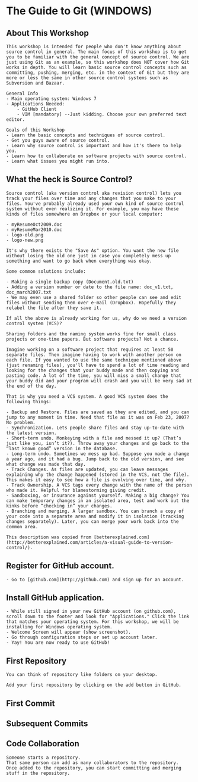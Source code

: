 The Guide to Git (WINDOWS)
================

About This Workshop
------------------
	This workshop is intended for people who don't know anything about source control in general. The main focus of this workshop is to get you to be familiar with the general concept of source control. We are just using Git as an example, so this workshop does NOT cover how Git works in depth. You will learn basic source control concepts such as committing, pushing, merging, etc. in the context of Git but they are more or less the same in other source control systems such as Subversion and Bazaar. 

	General Info
	- Main operating system: Windows 7
	- Applications Needed:
		- GitHub Client
		- VIM [mandatory] --Just kidding. Choose your own preferred text editor.

	Goals of this Workshop
	- Learn the basic concepts and techniques of source control.
	- Get you guys aware of source control.
	- Learn why source control is important and how it's there to help you.
	- Learn how to collaborate on software projects with source control.
	- Learn what issues you might run into.	

What the heck is Source Control?
---------------------------------
	Source control (aka version control aka revision control) lets you track your files over time and any changes that you make to your files. You've probably already used your own kind of source control system without even realizing it. For example, you may have these kinds of files somewhere on Dropbox or your local computer:

	- myResumeOct2009.doc
	- myResumeMar2010.doc
	- logo-old.png
	- logo-new.png

	It's why there exists the "Save As" option. You want the new file without losing the old one just in case you completely mess up something and want to go back when everything was okay. 

	Some common solutions include:

	- Making a single backup copy (Document.old.txt)
	- Adding a version number or date to the file name: doc_v1.txt, doc_march2007.txt
	- We may even use a shared folder so other people can see and edit files without sending them over e-mail (Dropbox). Hopefully they relabel the file after they save it.

	If all the above is already working for us, why do we need a version control system (VCS)?

	Sharing folders and the naming system works fine for small class projects or one-time papers. But software projects? Not a chance.

	Imagine working on a software project that requires at least 50 separate files. Then imagine having to work with another person on each file. If you wanted to use the same technique mentioned above (just renaming files), you'll have to spend a lot of time reading and looking for the changes that your buddy made and then copying and pasting code. A lot of the time, you will miss a small change that your buddy did and your program will crash and you will be very sad at the end of the day.

	That is why you need a VCS system. A good VCS system does the following things:

	- Backup and Restore. Files are saved as they are edited, and you can jump to any moment in time. Need that file as it was on Feb 23, 2007? No problem.
	- Synchronization. Lets people share files and stay up-to-date with the latest version.
	- Short-term undo. Monkeying with a file and messed it up? (That’s just like you, isn’t it?). Throw away your changes and go back to the “last known good” version in the database.
	- Long-term undo. Sometimes we mess up bad. Suppose you made a change a year ago, and it had a bug. Jump back to the old version, and see what change was made that day.
	- Track Changes. As files are updated, you can leave messages explaining why the change happened (stored in the VCS, not the file). This makes it easy to see how a file is evolving over time, and why.
	- Track Ownership. A VCS tags every change with the name of the person who made it. Helpful for blamestorming giving credit.
	- Sandboxing, or insurance against yourself. Making a big change? You can make temporary changes in an isolated area, test and work out the kinks before “checking in” your changes.
	- Branching and merging. A larger sandbox. You can branch a copy of your code into a separate area and modify it in isolation (tracking changes separately). Later, you can merge your work back into the common area.

	This description was copied from [betterexplained.com](http://betterexplained.com/articles/a-visual-guide-to-version-control/).


Register for GitHub account.
----------------------------
	- Go to [github.com](http://github.com) and sign up for an account.


Install GitHub application.
----------------------------
	- While still signed in your new GitHub account (on github.com), scroll down to the footer and look for "Applications." Click the link that matches your operating system. For this workshop, we will be installing for Windows operating system. 
	- Welcome Screen will appear (show screenshot).
	- Go through configuration steps or set up account later.
	- Yay! You are now ready to use GitHub!

First Repository
----------------
	You can think of repository like folders on your desktop. 

	Add your first repository by clicking on the add button in GitHub.

First Commit
------------

Subsequent Commits
------------------

Code Collaboration
------------------
	Someone starts a repository.
	That same person can add as many collaborators to the repository.
	Once added to the repository, you can start committing and merging stuff in the repository.